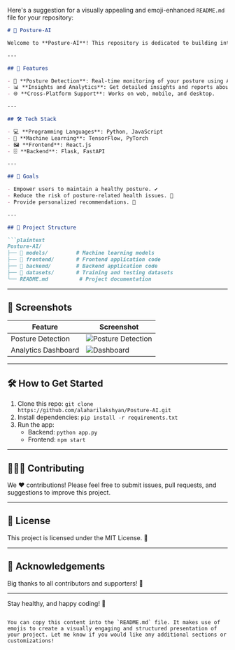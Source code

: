 Here's a suggestion for a visually appealing and emoji-enhanced `README.md` file for your repository:

```markdown
# 📏 Posture-AI

Welcome to **Posture-AI**! This repository is dedicated to building intelligent solutions to enhance your posture and improve wellness. 🌟

---

## 🚀 Features

- 🧘 **Posture Detection**: Real-time monitoring of your posture using AI.
- 📊 **Insights and Analytics**: Get detailed insights and reports about your posture habits.
- 🌐 **Cross-Platform Support**: Works on web, mobile, and desktop.

---

## 🛠️ Tech Stack

- 💻 **Programming Languages**: Python, JavaScript
- 🤖 **Machine Learning**: TensorFlow, PyTorch
- 🖼️ **Frontend**: React.js
- 🗄️ **Backend**: Flask, FastAPI

---

## 🌟 Goals

- Empower users to maintain a healthy posture. ✔️
- Reduce the risk of posture-related health issues. 💪
- Provide personalized recommendations. 🧠

---

## 📂 Project Structure

```plaintext
Posture-AI/
├── 📁 models/         # Machine learning models
├── 📁 frontend/       # Frontend application code
├── 📁 backend/        # Backend application code
├── 📁 datasets/       # Training and testing datasets
└── README.md          # Project documentation
```

---

## 📸 Screenshots

| Feature               | Screenshot             |
|-----------------------|------------------------|
| Posture Detection     | ![Posture Detection](https://via.placeholder.com/300) |
| Analytics Dashboard   | ![Dashboard](https://via.placeholder.com/300)         |

---

## 🛠️ How to Get Started

1. Clone this repo: `git clone https://github.com/alaharilakshyan/Posture-AI.git`
2. Install dependencies: `pip install -r requirements.txt`
3. Run the app:
   - Backend: `python app.py`
   - Frontend: `npm start`

---

## 🧑‍🤝‍🧑 Contributing

We ❤️ contributions! Please feel free to submit issues, pull requests, and suggestions to improve this project.

---

## 📄 License

This project is licensed under the MIT License. 📝

---

## 📢 Acknowledgements

Big thanks to all contributors and supporters! 🙌

---

Stay healthy, and happy coding! 🎉
```

You can copy this content into the `README.md` file. It makes use of emojis to create a visually engaging and structured presentation of your project. Let me know if you would like any additional sections or customizations!

